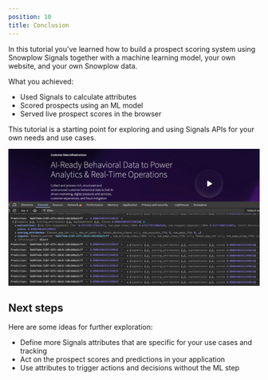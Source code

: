 ```yaml
---
position: 10
title: Conclusion
---
```


In this tutorial you've learned how to build a prospect scoring system using Snowplow Signals together with a machine learning model, your own website, and your own Snowplow data.

What you achieved:
* Used Signals to calculate attributes
* Scored prospects using an ML model
* Served live prospect scores in the browser

This tutorial is a starting point for exploring and using Signals APIs for your own needs and use cases.

![](./images/console_output.png)

## Next steps

Here are some ideas for further exploration:
* Define more Signals attributes that are specific for your use cases and tracking
* Act on the prospect scores and predictions in your application
* Use attributes to trigger actions and decisions without the ML step
